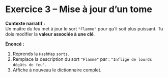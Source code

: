 # Exercice 3 – Mise à jour d’un tome

**Contexte narratif :**  
Un maître du feu met à jour le sort `"Flamme"` pour qu’il soit plus puissant. Tu dois modifier la **valeur associée à une clé**.

**Énoncé :**  
1. Reprends la `HashMap` `sorts`.  
2. Remplace la description du sort `"Flamme"` par : `"Inflige de lourds dégâts de feu"`.  
3. Affiche à nouveau le dictionnaire complet.

